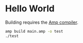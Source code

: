 # Hello World
Building requires the [Amp compiler](https://github.com/amp-lang/amp).

```sh
amp build main.amp -o test
./test
```